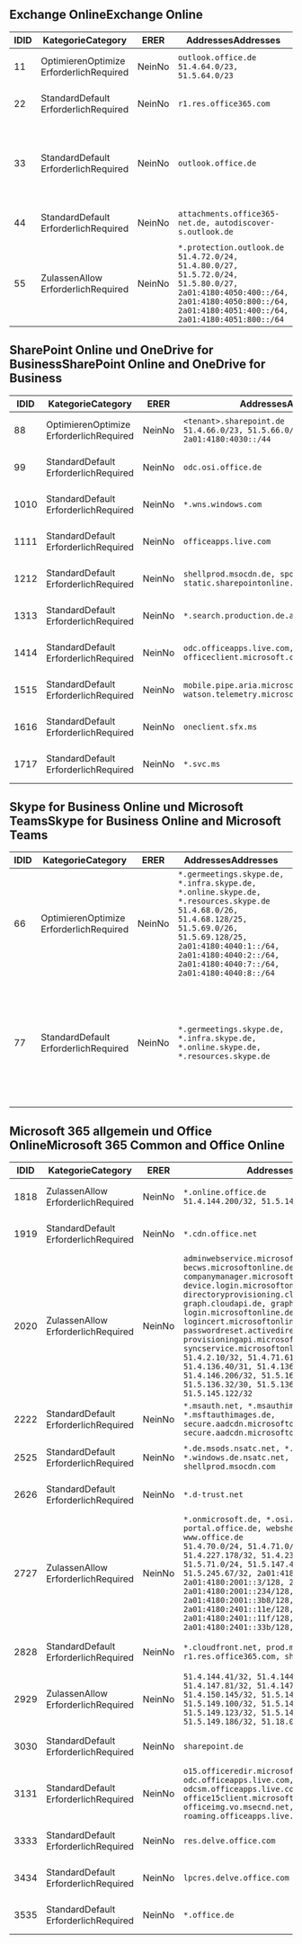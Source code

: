<!--THIS FILE IS AUTOMATICALLY GENERATED. MANUAL CHANGES WILL BE OVERWRITTEN.-->
<!--Please contact the Office 365 Endpoints team with any questions.-->
<!--Germany endpoints version 2020120100-->
<!--File generated 2021-06-14 14:00:54.6697-->

## <a name="exchange-online"></a><span data-ttu-id="bbfa2-101">Exchange Online</span><span class="sxs-lookup"><span data-stu-id="bbfa2-101">Exchange Online</span></span>

<span data-ttu-id="bbfa2-102">ID</span><span class="sxs-lookup"><span data-stu-id="bbfa2-102">ID</span></span> | <span data-ttu-id="bbfa2-103">Kategorie</span><span class="sxs-lookup"><span data-stu-id="bbfa2-103">Category</span></span> | <span data-ttu-id="bbfa2-104">ER</span><span class="sxs-lookup"><span data-stu-id="bbfa2-104">ER</span></span> | <span data-ttu-id="bbfa2-105">Addresses</span><span class="sxs-lookup"><span data-stu-id="bbfa2-105">Addresses</span></span> | <span data-ttu-id="bbfa2-106">Ports</span><span class="sxs-lookup"><span data-stu-id="bbfa2-106">Ports</span></span>
-- | -------------------- | -- | ----------------------------------------------------------------------------------------------------------------------------------------------------------------------------------------- | -------------------------------
<span data-ttu-id="bbfa2-107">1</span><span class="sxs-lookup"><span data-stu-id="bbfa2-107">1</span></span> | <span data-ttu-id="bbfa2-108">Optimieren</span><span class="sxs-lookup"><span data-stu-id="bbfa2-108">Optimize</span></span><BR><span data-ttu-id="bbfa2-109">Erforderlich</span><span class="sxs-lookup"><span data-stu-id="bbfa2-109">Required</span></span> | <span data-ttu-id="bbfa2-110">Nein</span><span class="sxs-lookup"><span data-stu-id="bbfa2-110">No</span></span> | `outlook.office.de`<BR>`51.4.64.0/23, 51.5.64.0/23` | <span data-ttu-id="bbfa2-111">**TCP:** 443, 80</span><span class="sxs-lookup"><span data-stu-id="bbfa2-111">**TCP:** 443, 80</span></span>
<span data-ttu-id="bbfa2-112">2</span><span class="sxs-lookup"><span data-stu-id="bbfa2-112">2</span></span> | <span data-ttu-id="bbfa2-113">Standard</span><span class="sxs-lookup"><span data-stu-id="bbfa2-113">Default</span></span><BR><span data-ttu-id="bbfa2-114">Erforderlich</span><span class="sxs-lookup"><span data-stu-id="bbfa2-114">Required</span></span> | <span data-ttu-id="bbfa2-115">Nein</span><span class="sxs-lookup"><span data-stu-id="bbfa2-115">No</span></span> | `r1.res.office365.com` | <span data-ttu-id="bbfa2-116">**TCP:** 443, 80</span><span class="sxs-lookup"><span data-stu-id="bbfa2-116">**TCP:** 443, 80</span></span>
<span data-ttu-id="bbfa2-117">3</span><span class="sxs-lookup"><span data-stu-id="bbfa2-117">3</span></span> | <span data-ttu-id="bbfa2-118">Standard</span><span class="sxs-lookup"><span data-stu-id="bbfa2-118">Default</span></span><BR><span data-ttu-id="bbfa2-119">Erforderlich</span><span class="sxs-lookup"><span data-stu-id="bbfa2-119">Required</span></span> | <span data-ttu-id="bbfa2-120">Nein</span><span class="sxs-lookup"><span data-stu-id="bbfa2-120">No</span></span> | `outlook.office.de` | <span data-ttu-id="bbfa2-121">**TCP:** 143, 25, 587, 993, 995</span><span class="sxs-lookup"><span data-stu-id="bbfa2-121">**TCP:** 143, 25, 587, 993, 995</span></span>
<span data-ttu-id="bbfa2-122">4</span><span class="sxs-lookup"><span data-stu-id="bbfa2-122">4</span></span> | <span data-ttu-id="bbfa2-123">Standard</span><span class="sxs-lookup"><span data-stu-id="bbfa2-123">Default</span></span><BR><span data-ttu-id="bbfa2-124">Erforderlich</span><span class="sxs-lookup"><span data-stu-id="bbfa2-124">Required</span></span> | <span data-ttu-id="bbfa2-125">Nein</span><span class="sxs-lookup"><span data-stu-id="bbfa2-125">No</span></span> | `attachments.office365-net.de, autodiscover-s.outlook.de` | <span data-ttu-id="bbfa2-126">**TCP:** 443, 80</span><span class="sxs-lookup"><span data-stu-id="bbfa2-126">**TCP:** 443, 80</span></span>
<span data-ttu-id="bbfa2-127">5</span><span class="sxs-lookup"><span data-stu-id="bbfa2-127">5</span></span> | <span data-ttu-id="bbfa2-128">Zulassen</span><span class="sxs-lookup"><span data-stu-id="bbfa2-128">Allow</span></span><BR><span data-ttu-id="bbfa2-129">Erforderlich</span><span class="sxs-lookup"><span data-stu-id="bbfa2-129">Required</span></span> | <span data-ttu-id="bbfa2-130">Nein</span><span class="sxs-lookup"><span data-stu-id="bbfa2-130">No</span></span> | `*.protection.outlook.de`<BR>`51.4.72.0/24, 51.4.80.0/27, 51.5.72.0/24, 51.5.80.0/27, 2a01:4180:4050:400::/64, 2a01:4180:4050:800::/64, 2a01:4180:4051:400::/64, 2a01:4180:4051:800::/64` | <span data-ttu-id="bbfa2-131">**TCP:** 25, 443</span><span class="sxs-lookup"><span data-stu-id="bbfa2-131">**TCP:** 25, 443</span></span>

## <a name="sharepoint-online-and-onedrive-for-business"></a><span data-ttu-id="bbfa2-132">SharePoint Online und OneDrive for Business</span><span class="sxs-lookup"><span data-stu-id="bbfa2-132">SharePoint Online and OneDrive for Business</span></span>

<span data-ttu-id="bbfa2-133">ID</span><span class="sxs-lookup"><span data-stu-id="bbfa2-133">ID</span></span> | <span data-ttu-id="bbfa2-134">Kategorie</span><span class="sxs-lookup"><span data-stu-id="bbfa2-134">Category</span></span> | <span data-ttu-id="bbfa2-135">ER</span><span class="sxs-lookup"><span data-stu-id="bbfa2-135">ER</span></span> | <span data-ttu-id="bbfa2-136">Addresses</span><span class="sxs-lookup"><span data-stu-id="bbfa2-136">Addresses</span></span> | <span data-ttu-id="bbfa2-137">Ports</span><span class="sxs-lookup"><span data-stu-id="bbfa2-137">Ports</span></span>
-- | -------------------- | -- | ------------------------------------------------------------------------------ | ----------------
<span data-ttu-id="bbfa2-138">8</span><span class="sxs-lookup"><span data-stu-id="bbfa2-138">8</span></span> | <span data-ttu-id="bbfa2-139">Optimieren</span><span class="sxs-lookup"><span data-stu-id="bbfa2-139">Optimize</span></span><BR><span data-ttu-id="bbfa2-140">Erforderlich</span><span class="sxs-lookup"><span data-stu-id="bbfa2-140">Required</span></span> | <span data-ttu-id="bbfa2-141">Nein</span><span class="sxs-lookup"><span data-stu-id="bbfa2-141">No</span></span> | `<tenant>.sharepoint.de`<BR>`51.4.66.0/23, 51.5.66.0/23, 2a01:4180:4030::/44` | <span data-ttu-id="bbfa2-142">**TCP:** 443, 80</span><span class="sxs-lookup"><span data-stu-id="bbfa2-142">**TCP:** 443, 80</span></span>
<span data-ttu-id="bbfa2-143">9</span><span class="sxs-lookup"><span data-stu-id="bbfa2-143">9</span></span> | <span data-ttu-id="bbfa2-144">Standard</span><span class="sxs-lookup"><span data-stu-id="bbfa2-144">Default</span></span><BR><span data-ttu-id="bbfa2-145">Erforderlich</span><span class="sxs-lookup"><span data-stu-id="bbfa2-145">Required</span></span> | <span data-ttu-id="bbfa2-146">Nein</span><span class="sxs-lookup"><span data-stu-id="bbfa2-146">No</span></span> | `odc.osi.office.de` | <span data-ttu-id="bbfa2-147">**TCP:** 443, 80</span><span class="sxs-lookup"><span data-stu-id="bbfa2-147">**TCP:** 443, 80</span></span>
<span data-ttu-id="bbfa2-148">10</span><span class="sxs-lookup"><span data-stu-id="bbfa2-148">10</span></span> | <span data-ttu-id="bbfa2-149">Standard</span><span class="sxs-lookup"><span data-stu-id="bbfa2-149">Default</span></span><BR><span data-ttu-id="bbfa2-150">Erforderlich</span><span class="sxs-lookup"><span data-stu-id="bbfa2-150">Required</span></span> | <span data-ttu-id="bbfa2-151">Nein</span><span class="sxs-lookup"><span data-stu-id="bbfa2-151">No</span></span> | `*.wns.windows.com` | <span data-ttu-id="bbfa2-152">**TCP:** 443, 80</span><span class="sxs-lookup"><span data-stu-id="bbfa2-152">**TCP:** 443, 80</span></span>
<span data-ttu-id="bbfa2-153">11</span><span class="sxs-lookup"><span data-stu-id="bbfa2-153">11</span></span> | <span data-ttu-id="bbfa2-154">Standard</span><span class="sxs-lookup"><span data-stu-id="bbfa2-154">Default</span></span><BR><span data-ttu-id="bbfa2-155">Erforderlich</span><span class="sxs-lookup"><span data-stu-id="bbfa2-155">Required</span></span> | <span data-ttu-id="bbfa2-156">Nein</span><span class="sxs-lookup"><span data-stu-id="bbfa2-156">No</span></span> | `officeapps.live.com` | <span data-ttu-id="bbfa2-157">**TCP:** 443, 80</span><span class="sxs-lookup"><span data-stu-id="bbfa2-157">**TCP:** 443, 80</span></span>
<span data-ttu-id="bbfa2-158">12</span><span class="sxs-lookup"><span data-stu-id="bbfa2-158">12</span></span> | <span data-ttu-id="bbfa2-159">Standard</span><span class="sxs-lookup"><span data-stu-id="bbfa2-159">Default</span></span><BR><span data-ttu-id="bbfa2-160">Erforderlich</span><span class="sxs-lookup"><span data-stu-id="bbfa2-160">Required</span></span> | <span data-ttu-id="bbfa2-161">Nein</span><span class="sxs-lookup"><span data-stu-id="bbfa2-161">No</span></span> | `shellprod.msocdn.de, spoprod-a.akamaihd.net, static.sharepointonline.com` | <span data-ttu-id="bbfa2-162">**TCP:** 443, 80</span><span class="sxs-lookup"><span data-stu-id="bbfa2-162">**TCP:** 443, 80</span></span>
<span data-ttu-id="bbfa2-163">13</span><span class="sxs-lookup"><span data-stu-id="bbfa2-163">13</span></span> | <span data-ttu-id="bbfa2-164">Standard</span><span class="sxs-lookup"><span data-stu-id="bbfa2-164">Default</span></span><BR><span data-ttu-id="bbfa2-165">Erforderlich</span><span class="sxs-lookup"><span data-stu-id="bbfa2-165">Required</span></span> | <span data-ttu-id="bbfa2-166">Nein</span><span class="sxs-lookup"><span data-stu-id="bbfa2-166">No</span></span> | `*.search.production.de.azuretrafficmanager.de` | <span data-ttu-id="bbfa2-167">**TCP:** 443</span><span class="sxs-lookup"><span data-stu-id="bbfa2-167">**TCP:** 443</span></span>
<span data-ttu-id="bbfa2-168">14</span><span class="sxs-lookup"><span data-stu-id="bbfa2-168">14</span></span> | <span data-ttu-id="bbfa2-169">Standard</span><span class="sxs-lookup"><span data-stu-id="bbfa2-169">Default</span></span><BR><span data-ttu-id="bbfa2-170">Erforderlich</span><span class="sxs-lookup"><span data-stu-id="bbfa2-170">Required</span></span> | <span data-ttu-id="bbfa2-171">Nein</span><span class="sxs-lookup"><span data-stu-id="bbfa2-171">No</span></span> | `odc.officeapps.live.com, officeclient.microsoft.com` | <span data-ttu-id="bbfa2-172">**TCP:** 443, 80</span><span class="sxs-lookup"><span data-stu-id="bbfa2-172">**TCP:** 443, 80</span></span>
<span data-ttu-id="bbfa2-173">15</span><span class="sxs-lookup"><span data-stu-id="bbfa2-173">15</span></span> | <span data-ttu-id="bbfa2-174">Standard</span><span class="sxs-lookup"><span data-stu-id="bbfa2-174">Default</span></span><BR><span data-ttu-id="bbfa2-175">Erforderlich</span><span class="sxs-lookup"><span data-stu-id="bbfa2-175">Required</span></span> | <span data-ttu-id="bbfa2-176">Nein</span><span class="sxs-lookup"><span data-stu-id="bbfa2-176">No</span></span> | `mobile.pipe.aria.microsoft.com, ssw.live.com, watson.telemetry.microsoft.com` | <span data-ttu-id="bbfa2-177">**TCP:** 443, 80</span><span class="sxs-lookup"><span data-stu-id="bbfa2-177">**TCP:** 443, 80</span></span>
<span data-ttu-id="bbfa2-178">16</span><span class="sxs-lookup"><span data-stu-id="bbfa2-178">16</span></span> | <span data-ttu-id="bbfa2-179">Standard</span><span class="sxs-lookup"><span data-stu-id="bbfa2-179">Default</span></span><BR><span data-ttu-id="bbfa2-180">Erforderlich</span><span class="sxs-lookup"><span data-stu-id="bbfa2-180">Required</span></span> | <span data-ttu-id="bbfa2-181">Nein</span><span class="sxs-lookup"><span data-stu-id="bbfa2-181">No</span></span> | `oneclient.sfx.ms` | <span data-ttu-id="bbfa2-182">**TCP:** 443, 80</span><span class="sxs-lookup"><span data-stu-id="bbfa2-182">**TCP:** 443, 80</span></span>
<span data-ttu-id="bbfa2-183">17</span><span class="sxs-lookup"><span data-stu-id="bbfa2-183">17</span></span> | <span data-ttu-id="bbfa2-184">Standard</span><span class="sxs-lookup"><span data-stu-id="bbfa2-184">Default</span></span><BR><span data-ttu-id="bbfa2-185">Erforderlich</span><span class="sxs-lookup"><span data-stu-id="bbfa2-185">Required</span></span> | <span data-ttu-id="bbfa2-186">Nein</span><span class="sxs-lookup"><span data-stu-id="bbfa2-186">No</span></span> | `*.svc.ms` | <span data-ttu-id="bbfa2-187">**TCP:** 443, 80</span><span class="sxs-lookup"><span data-stu-id="bbfa2-187">**TCP:** 443, 80</span></span>

## <a name="skype-for-business-online-and-microsoft-teams"></a><span data-ttu-id="bbfa2-188">Skype for Business Online und Microsoft Teams</span><span class="sxs-lookup"><span data-stu-id="bbfa2-188">Skype for Business Online and Microsoft Teams</span></span>

<span data-ttu-id="bbfa2-189">ID</span><span class="sxs-lookup"><span data-stu-id="bbfa2-189">ID</span></span> | <span data-ttu-id="bbfa2-190">Kategorie</span><span class="sxs-lookup"><span data-stu-id="bbfa2-190">Category</span></span> | <span data-ttu-id="bbfa2-191">ER</span><span class="sxs-lookup"><span data-stu-id="bbfa2-191">ER</span></span> | <span data-ttu-id="bbfa2-192">Addresses</span><span class="sxs-lookup"><span data-stu-id="bbfa2-192">Addresses</span></span> | <span data-ttu-id="bbfa2-193">Ports</span><span class="sxs-lookup"><span data-stu-id="bbfa2-193">Ports</span></span>
-- | -------------------- | -- | ----------------------------------------------------------------------------------------------------------------------------------------------------------------------------------------------------------------------------------------------- | --------------------------------------------------
<span data-ttu-id="bbfa2-194">6</span><span class="sxs-lookup"><span data-stu-id="bbfa2-194">6</span></span> | <span data-ttu-id="bbfa2-195">Optimieren</span><span class="sxs-lookup"><span data-stu-id="bbfa2-195">Optimize</span></span><BR><span data-ttu-id="bbfa2-196">Erforderlich</span><span class="sxs-lookup"><span data-stu-id="bbfa2-196">Required</span></span> | <span data-ttu-id="bbfa2-197">Nein</span><span class="sxs-lookup"><span data-stu-id="bbfa2-197">No</span></span> | `*.germeetings.skype.de, *.infra.skype.de, *.online.skype.de, *.resources.skype.de`<BR>`51.4.68.0/26, 51.4.68.128/25, 51.5.69.0/26, 51.5.69.128/25, 2a01:4180:4040:1::/64, 2a01:4180:4040:2::/64, 2a01:4180:4040:7::/64, 2a01:4180:4040:8::/64` | <span data-ttu-id="bbfa2-198">**TCP:** 443, 80</span><span class="sxs-lookup"><span data-stu-id="bbfa2-198">**TCP:** 443, 80</span></span><BR><span data-ttu-id="bbfa2-199">**UDP:** 3478</span><span class="sxs-lookup"><span data-stu-id="bbfa2-199">**UDP:** 3478</span></span>
<span data-ttu-id="bbfa2-200">7</span><span class="sxs-lookup"><span data-stu-id="bbfa2-200">7</span></span> | <span data-ttu-id="bbfa2-201">Standard</span><span class="sxs-lookup"><span data-stu-id="bbfa2-201">Default</span></span><BR><span data-ttu-id="bbfa2-202">Erforderlich</span><span class="sxs-lookup"><span data-stu-id="bbfa2-202">Required</span></span> | <span data-ttu-id="bbfa2-203">Nein</span><span class="sxs-lookup"><span data-stu-id="bbfa2-203">No</span></span> | `*.germeetings.skype.de, *.infra.skype.de, *.online.skype.de, *.resources.skype.de` | <span data-ttu-id="bbfa2-204">**TCP:** 5061, 50000-59999</span><span class="sxs-lookup"><span data-stu-id="bbfa2-204">**TCP:** 5061, 50000-59999</span></span><BR><span data-ttu-id="bbfa2-205">**UDP:** 50000-59999</span><span class="sxs-lookup"><span data-stu-id="bbfa2-205">**UDP:** 50000-59999</span></span>

## <a name="microsoft-365-common-and-office-online"></a><span data-ttu-id="bbfa2-206">Microsoft 365 allgemein und Office Online</span><span class="sxs-lookup"><span data-stu-id="bbfa2-206">Microsoft 365 Common and Office Online</span></span>

<span data-ttu-id="bbfa2-207">ID</span><span class="sxs-lookup"><span data-stu-id="bbfa2-207">ID</span></span> | <span data-ttu-id="bbfa2-208">Kategorie</span><span class="sxs-lookup"><span data-stu-id="bbfa2-208">Category</span></span> | <span data-ttu-id="bbfa2-209">ER</span><span class="sxs-lookup"><span data-stu-id="bbfa2-209">ER</span></span> | <span data-ttu-id="bbfa2-210">Addresses</span><span class="sxs-lookup"><span data-stu-id="bbfa2-210">Addresses</span></span> | <span data-ttu-id="bbfa2-211">Ports</span><span class="sxs-lookup"><span data-stu-id="bbfa2-211">Ports</span></span>
-- | ------------------- | -- | -------------------------------------------------------------------------------------------------------------------------------------------------------------------------------------------------------------------------------------------------------------------------------------------------------------------------------------------------------------------------------------------------------------------------------------------------------------------------------------------------------------------------------------------------------------------------------------------------------------------------- | ----------------
<span data-ttu-id="bbfa2-212">18</span><span class="sxs-lookup"><span data-stu-id="bbfa2-212">18</span></span> | <span data-ttu-id="bbfa2-213">Zulassen</span><span class="sxs-lookup"><span data-stu-id="bbfa2-213">Allow</span></span><BR><span data-ttu-id="bbfa2-214">Erforderlich</span><span class="sxs-lookup"><span data-stu-id="bbfa2-214">Required</span></span> | <span data-ttu-id="bbfa2-215">Nein</span><span class="sxs-lookup"><span data-stu-id="bbfa2-215">No</span></span> | `*.online.office.de`<BR>`51.4.144.200/32, 51.5.149.3/32, 51.18.16.0/23` | <span data-ttu-id="bbfa2-216">**TCP:** 443</span><span class="sxs-lookup"><span data-stu-id="bbfa2-216">**TCP:** 443</span></span>
<span data-ttu-id="bbfa2-217">19</span><span class="sxs-lookup"><span data-stu-id="bbfa2-217">19</span></span> | <span data-ttu-id="bbfa2-218">Standard</span><span class="sxs-lookup"><span data-stu-id="bbfa2-218">Default</span></span><BR><span data-ttu-id="bbfa2-219">Erforderlich</span><span class="sxs-lookup"><span data-stu-id="bbfa2-219">Required</span></span> | <span data-ttu-id="bbfa2-220">Nein</span><span class="sxs-lookup"><span data-stu-id="bbfa2-220">No</span></span> | `*.cdn.office.net` | <span data-ttu-id="bbfa2-221">**TCP:** 443</span><span class="sxs-lookup"><span data-stu-id="bbfa2-221">**TCP:** 443</span></span>
<span data-ttu-id="bbfa2-222">20</span><span class="sxs-lookup"><span data-stu-id="bbfa2-222">20</span></span> | <span data-ttu-id="bbfa2-223">Zulassen</span><span class="sxs-lookup"><span data-stu-id="bbfa2-223">Allow</span></span><BR><span data-ttu-id="bbfa2-224">Erforderlich</span><span class="sxs-lookup"><span data-stu-id="bbfa2-224">Required</span></span> | <span data-ttu-id="bbfa2-225">Nein</span><span class="sxs-lookup"><span data-stu-id="bbfa2-225">No</span></span> | `adminwebservice.microsoftonline.de, becws.microsoftonline.de, companymanager.microsoftonline.de, device.login.microsoftonline.de, directoryprovisioning.cloudapi.de, graph.cloudapi.de, graph.microsoft.de, login.microsoftonline.de, logincert.microsoftonline.de, pas.cloudapi.de, passwordreset.activedirectory.microsoftazure.de, provisioningapi.microsoftonline.de, syncservice.microsoftonline.de`<BR>`51.4.2.10/32, 51.4.71.61/32, 51.4.136.38/31, 51.4.136.40/31, 51.4.136.42/32, 51.4.146.38/32, 51.4.146.206/32, 51.5.16.7/32, 51.5.71.22/32, 51.5.136.32/30, 51.5.136.36/32, 51.5.145.29/32, 51.5.145.122/32` | <span data-ttu-id="bbfa2-226">**TCP:** 443, 80</span><span class="sxs-lookup"><span data-stu-id="bbfa2-226">**TCP:** 443, 80</span></span>
<span data-ttu-id="bbfa2-227">22</span><span class="sxs-lookup"><span data-stu-id="bbfa2-227">22</span></span> | <span data-ttu-id="bbfa2-228">Standard</span><span class="sxs-lookup"><span data-stu-id="bbfa2-228">Default</span></span><BR><span data-ttu-id="bbfa2-229">Erforderlich</span><span class="sxs-lookup"><span data-stu-id="bbfa2-229">Required</span></span> | <span data-ttu-id="bbfa2-230">Nein</span><span class="sxs-lookup"><span data-stu-id="bbfa2-230">No</span></span> | `*.msauth.net, *.msauthimages.de, *.msftauth.net, *.msftauthimages.de, secure.aadcdn.microsoftonline-p.com, secure.aadcdn.microsoftonline-p.de` | <span data-ttu-id="bbfa2-231">**TCP:** 443, 80</span><span class="sxs-lookup"><span data-stu-id="bbfa2-231">**TCP:** 443, 80</span></span>
<span data-ttu-id="bbfa2-232">25</span><span class="sxs-lookup"><span data-stu-id="bbfa2-232">25</span></span> | <span data-ttu-id="bbfa2-233">Standard</span><span class="sxs-lookup"><span data-stu-id="bbfa2-233">Default</span></span><BR><span data-ttu-id="bbfa2-234">Erforderlich</span><span class="sxs-lookup"><span data-stu-id="bbfa2-234">Required</span></span> | <span data-ttu-id="bbfa2-235">Nein</span><span class="sxs-lookup"><span data-stu-id="bbfa2-235">No</span></span> | `*.de.msods.nsatc.net, *.office.de.akadns.net, *.windows.de.nsatc.net, officehome.msocdn.de, shellprod.msocdn.com` | <span data-ttu-id="bbfa2-236">**TCP:** 443, 80</span><span class="sxs-lookup"><span data-stu-id="bbfa2-236">**TCP:** 443, 80</span></span>
<span data-ttu-id="bbfa2-237">26</span><span class="sxs-lookup"><span data-stu-id="bbfa2-237">26</span></span> | <span data-ttu-id="bbfa2-238">Standard</span><span class="sxs-lookup"><span data-stu-id="bbfa2-238">Default</span></span><BR><span data-ttu-id="bbfa2-239">Erforderlich</span><span class="sxs-lookup"><span data-stu-id="bbfa2-239">Required</span></span> | <span data-ttu-id="bbfa2-240">Nein</span><span class="sxs-lookup"><span data-stu-id="bbfa2-240">No</span></span> | `*.d-trust.net` | <span data-ttu-id="bbfa2-241">**TCP:** 443, 80</span><span class="sxs-lookup"><span data-stu-id="bbfa2-241">**TCP:** 443, 80</span></span>
<span data-ttu-id="bbfa2-242">27</span><span class="sxs-lookup"><span data-stu-id="bbfa2-242">27</span></span> | <span data-ttu-id="bbfa2-243">Zulassen</span><span class="sxs-lookup"><span data-stu-id="bbfa2-243">Allow</span></span><BR><span data-ttu-id="bbfa2-244">Erforderlich</span><span class="sxs-lookup"><span data-stu-id="bbfa2-244">Required</span></span> | <span data-ttu-id="bbfa2-245">Nein</span><span class="sxs-lookup"><span data-stu-id="bbfa2-245">No</span></span> | `*.onmicrosoft.de, *.osi.office.de, office.de, portal.office.de, webshell.suite.office.de, www.office.de`<BR>`51.4.70.0/24, 51.4.71.0/24, 51.4.226.115/32, 51.4.227.178/32, 51.4.230.178/32, 51.5.70.0/24, 51.5.71.0/24, 51.5.147.48/32, 51.5.242.163/32, 51.5.245.67/32, 2a01:4180:2001::2/128, 2a01:4180:2001::3/128, 2a01:4180:2001::92/128, 2a01:4180:2001::234/128, 2a01:4180:2001::3b8/128, 2a01:4180:2401::5/128, 2a01:4180:2401::11e/128, 2a01:4180:2401::11f/128, 2a01:4180:2401::33b/128, 2a01:4180:2401::55b/128` | <span data-ttu-id="bbfa2-246">**TCP:** 443, 80</span><span class="sxs-lookup"><span data-stu-id="bbfa2-246">**TCP:** 443, 80</span></span>
<span data-ttu-id="bbfa2-247">28</span><span class="sxs-lookup"><span data-stu-id="bbfa2-247">28</span></span> | <span data-ttu-id="bbfa2-248">Standard</span><span class="sxs-lookup"><span data-stu-id="bbfa2-248">Default</span></span><BR><span data-ttu-id="bbfa2-249">Erforderlich</span><span class="sxs-lookup"><span data-stu-id="bbfa2-249">Required</span></span> | <span data-ttu-id="bbfa2-250">Nein</span><span class="sxs-lookup"><span data-stu-id="bbfa2-250">No</span></span> | `*.cloudfront.net, prod.msocdn.de, r1.res.office365.com, shellprod.msocdn.de` | <span data-ttu-id="bbfa2-251">**TCP:** 443, 80</span><span class="sxs-lookup"><span data-stu-id="bbfa2-251">**TCP:** 443, 80</span></span>
<span data-ttu-id="bbfa2-252">29</span><span class="sxs-lookup"><span data-stu-id="bbfa2-252">29</span></span> | <span data-ttu-id="bbfa2-253">Zulassen</span><span class="sxs-lookup"><span data-stu-id="bbfa2-253">Allow</span></span><BR><span data-ttu-id="bbfa2-254">Erforderlich</span><span class="sxs-lookup"><span data-stu-id="bbfa2-254">Required</span></span> | <span data-ttu-id="bbfa2-255">Nein</span><span class="sxs-lookup"><span data-stu-id="bbfa2-255">No</span></span> | `51.4.144.41/32, 51.4.144.174/32, 51.4.145.38/32, 51.4.147.81/32, 51.4.147.233/32, 51.4.148.12/32, 51.4.150.145/32, 51.5.147.242/32, 51.5.149.100/32, 51.5.149.119/32, 51.5.149.123/32, 51.5.149.180/32, 51.5.149.186/32, 51.18.0.0/21` | <span data-ttu-id="bbfa2-256">**TCP:** 443, 80</span><span class="sxs-lookup"><span data-stu-id="bbfa2-256">**TCP:** 443, 80</span></span>
<span data-ttu-id="bbfa2-257">30</span><span class="sxs-lookup"><span data-stu-id="bbfa2-257">30</span></span> | <span data-ttu-id="bbfa2-258">Standard</span><span class="sxs-lookup"><span data-stu-id="bbfa2-258">Default</span></span><BR><span data-ttu-id="bbfa2-259">Erforderlich</span><span class="sxs-lookup"><span data-stu-id="bbfa2-259">Required</span></span> | <span data-ttu-id="bbfa2-260">Nein</span><span class="sxs-lookup"><span data-stu-id="bbfa2-260">No</span></span> | `sharepoint.de` | <span data-ttu-id="bbfa2-261">**TCP:** 443, 80</span><span class="sxs-lookup"><span data-stu-id="bbfa2-261">**TCP:** 443, 80</span></span>
<span data-ttu-id="bbfa2-262">31</span><span class="sxs-lookup"><span data-stu-id="bbfa2-262">31</span></span> | <span data-ttu-id="bbfa2-263">Standard</span><span class="sxs-lookup"><span data-stu-id="bbfa2-263">Default</span></span><BR><span data-ttu-id="bbfa2-264">Erforderlich</span><span class="sxs-lookup"><span data-stu-id="bbfa2-264">Required</span></span> | <span data-ttu-id="bbfa2-265">Nein</span><span class="sxs-lookup"><span data-stu-id="bbfa2-265">No</span></span> | `o15.officeredir.microsoft.com, odc.officeapps.live.com, odcsm.officeapps.live.com, office.microsoft.com, office15client.microsoft.com, officeimg.vo.msecnd.net, roaming.officeapps.live.com` | <span data-ttu-id="bbfa2-266">**TCP:** 443, 80</span><span class="sxs-lookup"><span data-stu-id="bbfa2-266">**TCP:** 443, 80</span></span>
<span data-ttu-id="bbfa2-267">33</span><span class="sxs-lookup"><span data-stu-id="bbfa2-267">33</span></span> | <span data-ttu-id="bbfa2-268">Standard</span><span class="sxs-lookup"><span data-stu-id="bbfa2-268">Default</span></span><BR><span data-ttu-id="bbfa2-269">Erforderlich</span><span class="sxs-lookup"><span data-stu-id="bbfa2-269">Required</span></span> | <span data-ttu-id="bbfa2-270">Nein</span><span class="sxs-lookup"><span data-stu-id="bbfa2-270">No</span></span> | `res.delve.office.com` | <span data-ttu-id="bbfa2-271">**TCP:** 443</span><span class="sxs-lookup"><span data-stu-id="bbfa2-271">**TCP:** 443</span></span>
<span data-ttu-id="bbfa2-272">34</span><span class="sxs-lookup"><span data-stu-id="bbfa2-272">34</span></span> | <span data-ttu-id="bbfa2-273">Standard</span><span class="sxs-lookup"><span data-stu-id="bbfa2-273">Default</span></span><BR><span data-ttu-id="bbfa2-274">Erforderlich</span><span class="sxs-lookup"><span data-stu-id="bbfa2-274">Required</span></span> | <span data-ttu-id="bbfa2-275">Nein</span><span class="sxs-lookup"><span data-stu-id="bbfa2-275">No</span></span> | `lpcres.delve.office.com` | <span data-ttu-id="bbfa2-276">**TCP:** 443</span><span class="sxs-lookup"><span data-stu-id="bbfa2-276">**TCP:** 443</span></span>
<span data-ttu-id="bbfa2-277">35</span><span class="sxs-lookup"><span data-stu-id="bbfa2-277">35</span></span> | <span data-ttu-id="bbfa2-278">Standard</span><span class="sxs-lookup"><span data-stu-id="bbfa2-278">Default</span></span><BR><span data-ttu-id="bbfa2-279">Erforderlich</span><span class="sxs-lookup"><span data-stu-id="bbfa2-279">Required</span></span> | <span data-ttu-id="bbfa2-280">Nein</span><span class="sxs-lookup"><span data-stu-id="bbfa2-280">No</span></span> | `*.office.de` | <span data-ttu-id="bbfa2-281">**TCP:** 443, 80</span><span class="sxs-lookup"><span data-stu-id="bbfa2-281">**TCP:** 443, 80</span></span>
